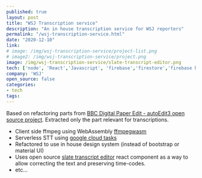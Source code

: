 ```yaml
---
published: true
layout: post
title: "WSJ Transcription service"
description: "An in house transcription service for WSJ reporters"
permalink: "/wsj-transcription-service.html"
date: "2020-12-10"
link: 
# image: /img/wsj-transcription-service/project-list.png
# image2: /img/wsj-transcription-service/project.png
image: /img/wsj-transcription-service/slate-transcript-editor.png
tech: ['node', 'React','Javascript', 'firebase','firestore','firebase hosting','firebase analytics','STT','Google Cloud Functions', 'custom authentication using Okta', 'ffmpeg','ffmpegwasm','google cloud tasks', 'Google Cloud STT','slate-transcript-editor' ]
company: 'WSJ'
open_source: false
categories:
- tech
tags:
---
```


Based on refactoring parts from [BBC Digital Paper Edit - autoEdit3 open source project](/BBC-dpe.html). Extracted only the part relevant for transcriptions. 

- Client side ffmpeg using WebAssembly [ffmpegwasm](https://ffmpegwasm.github.io/)
- Serverless STT using [google cloud tasks](https://cloud.google.com/tasks)
- Refactored to use in house design system (instead of bootstrap or material UI)
- Uses open source [slate transcript editor](https://github.com/pietrop/slate-transcript-editor) react component as a way to allow correcting the text and preserving time-codes.
- etc... 
  

<!-- <div class="image-wrapper">
    <img src="{{ image2 }}" alt="{{ description }}" />
</div>



<div class="image-wrapper">
    <img src="{{ image3 }}" alt="{{ description }}" />
</div> -->
